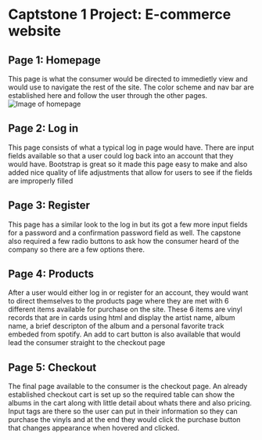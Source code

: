 # Captstone 1 Project: E-commerce website
## Page 1: Homepage
This page is what the consumer would be directed to immedietly view and would use to navigate the rest of the site. The color scheme and nav bar are established here and follow the user through the other pages. 
![Image of homepage](.images/homepage.jpg)
## Page 2: Log in 
This page consists of what a typical log in page would have. There are input fields available so that a user could log back into an account that they would have. Bootstrap is great so it made this page easy to make and also added nice quality of life adjustments that allow for users to see if the fields are improperly filled 
## Page 3: Register
This page has a similar look to the log in but its got a few more input fields for a password and a confirmation password field as well. The capstone also required a few radio buttons to ask how the consumer heard of the company so there are a few options there. 
## Page 4: Products
After a user would either log in or register for an account, they would want to direct themselves to the products page where they are met with 6 different items available for purchase on the site. These 6 items are vinyl records that are in cards using html and display the artist name, album name, a brief descripton of the album and a personal favorite track embeded from spotify. An add to cart button is also available that would lead the consumer straight to the checkout page
## Page 5: Checkout 
The final page available to the consumer is the checkout page. An already established checkout cart is set up so the required table can show the albums in the cart along with little detail about whats there and also pricing. Input tags are there so the user can put in their information so they can purchase the vinyls and at the end they would click the purchase button that changes appearance when hovered and clicked.